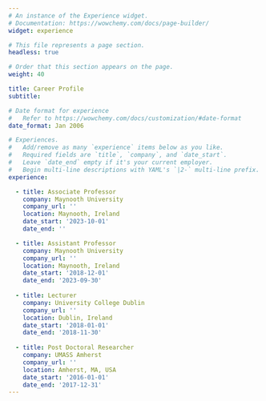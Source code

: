 ```yaml
---
# An instance of the Experience widget.
# Documentation: https://wowchemy.com/docs/page-builder/
widget: experience

# This file represents a page section.
headless: true

# Order that this section appears on the page.
weight: 40

title: Career Profile
subtitle:

# Date format for experience
#   Refer to https://wowchemy.com/docs/customization/#date-format
date_format: Jan 2006

# Experiences.
#   Add/remove as many `experience` items below as you like.
#   Required fields are `title`, `company`, and `date_start`.
#   Leave `date_end` empty if it's your current employer.
#   Begin multi-line descriptions with YAML's `|2-` multi-line prefix.
experience:

  - title: Associate Professor
    company: Maynooth University
    company_url: ''
    location: Maynooth, Ireland
    date_start: '2023-10-01'
    date_end: ''

  - title: Assistant Professor
    company: Maynooth University
    company_url: ''
    location: Maynooth, Ireland
    date_start: '2018-12-01'
    date_end: '2023-09-30'
        
  - title: Lecturer
    company: University College Dublin
    company_url: ''
    location: Dublin, Ireland
    date_start: '2018-01-01'
    date_end: '2018-11-30'
    
  - title: Post Doctoral Researcher
    company: UMASS Amherst
    company_url: ''
    location: Amherst, MA, USA
    date_start: '2016-01-01'
    date_end: '2017-12-31'
---
```

